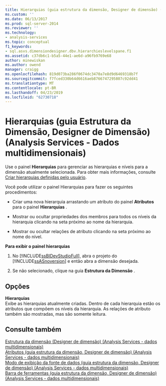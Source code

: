 ```yaml
---
title: Hierarquias (guia estrutura da dimensão, Designer de dimensão) (Analysis Services - dados multidimensionais) | Microsoft Docs
ms.custom: ''
ms.date: 06/13/2017
ms.prod: sql-server-2014
ms.reviewer: ''
ms.technology:
- analysis-services
ms.topic: conceptual
f1_keywords:
- sql.asvs.dimensiondesigner.dbv.hierarchieslevelspane.f1
ms.assetid: c37db6c1-b5a5-44e1-ae6d-a96fb9769e68
author: minewiskan
ms.author: owend
manager: craigg
ms.openlocfilehash: 819d073ba286f0674dc3470a7e8d9d6469318b7f
ms.sourcegitcommit: f7fced330b64d6616aeb8766747295807c92dd41
ms.translationtype: MT
ms.contentlocale: pt-BR
ms.lasthandoff: 04/23/2019
ms.locfileid: "62730718"
---
```

# <a name="hierarchies-dimension-structure-tab-dimension-designer-analysis-services---multidimensional-data"></a>Hierarquias (guia Estrutura da Dimensão, Designer de Dimensão) (Analysis Services - Dados multidimensionais)
  Use o painel **Hierarquias** para gerenciar as hierarquias e níveis para a dimensão atualmente selecionada. Para obter mais informações, consulte [Criar hierarquias definidas pelo usuário](multidimensional-models/user-defined-hierarchies-create.md).  
  
 Você pode utilizar o painel Hierarquias para fazer os seguintes procedimentos:  
  
-   Criar uma nova hierarquia arrastando um atributo do painel **Atributos** para o painel **Hierarquias** .  
  
-   Mostrar ou ocultar propriedades dos membros para todos os níveis da hierarquia clicando na seta próximo ao nome da hierarquia.  
  
-   Mostrar ou ocultar relações de atributo clicando na seta próximo ao nome do nível.  
  
 **Para exibir o painel hierarquias**  
  
1.  No [!INCLUDE[ssBIDevStudioFull](../includes/ssbidevstudiofull-md.md)], abra o projeto do [!INCLUDE[ssASnoversion](../includes/ssasnoversion-md.md)] e então abra a dimensão desejada.  
  
2.  Se não selecionado, clique na guia **Estrutura da Dimensão** .  
  
## <a name="options"></a>Opções  
 **Hierarquias**  
 Exibe as hierarquias atualmente criadas. Dentro de cada hierarquia estão os atributos que compõem os níveis da hierarquia. As relações de atributo também são mostradas, mas são somente leitura.  
  
## <a name="see-also"></a>Consulte também  
 [Estrutura da dimensão &#40;Designer de dimensão&#41; &#40;Analysis Services - dados multidimensionais&#41;](dimension-structure-dimension-designer-analysis-services-multidimensional-data.md)   
 [Atributos &#40;guia estrutura da dimensão, Designer de dimensão&#41; &#40;Analysis Services - dados multidimensionais&#41;](attributes-dimension-designer-analysis-services-multidimensional-data.md)   
 [Modo de exibição da fonte de dados &#40;guia estrutura da dimensão, Designer de dimensão&#41; &#40;Analysis Services - dados multidimensionais&#41;](datasource-view-dimension-designer-analysis-services-multidimensional-data.md)   
 [Barra de ferramentas &#40;guia estrutura da dimensão, Designer de dimensão&#41; &#40;Analysis Services - dados multidimensionais&#41;](toolbar-dimension-structure-designer-analysis-services-multidimensional-data.md)  
  
  
